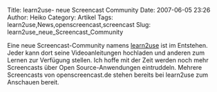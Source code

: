Title: learn2use- neue Screencast Community
Date: 2007-06-05 23:26
Author: Heiko
Category: Artikel
Tags: learn2use,News,openscreencast,screencast
Slug: learn2use_neue_Screencast_Community

Eine neue Screencast-Community namens [learn2use](http://www.learn2use.de) ist
im Entstehen. Jeder kann dort seine Videoanleitungen hochladen und anderen zum
Lernen zur Verfügung stellen. Ich hoffe mit der Zeit werden noch mehr
Screencasts über Open Source-Anwendungen eintruddeln. Mehrere Screencasts von
openscreencast.de stehen bereits bei learn2use zum Anschauen bereit.

